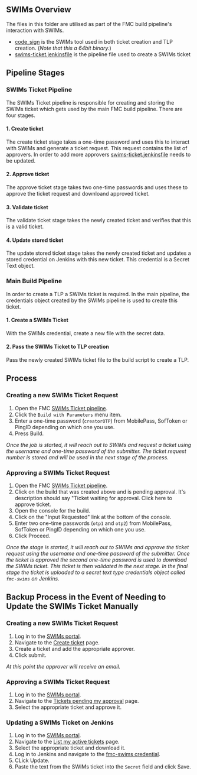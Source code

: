 ## SWIMs Overview
The files in this folder are utilised as part of the FMC build pipeline's interaction with SWIMs.

* [code_sign](code_sign) is the SWIMs tool used in both ticket creation and TLP creation. (_Note that this a 64bit binary._)
* [swims-ticket.jenkinsfile](swims-ticket.jenkinsfile) is the pipeline file used to create a SWIMs ticket

## Pipeline Stages
### SWIMs Ticket Pipeline
The SWIMs Ticket pipeline is responsible for creating and storing the SWIMs ticket which gets used by the main FMC build pipeline. There are four stages.

#### 1. Create ticket
The create ticket stage takes a one-time password and uses this to interact with SWIMs and generate a ticket request. This request contains the list of approvers. In order to add more approvers [swims-ticket.jenkinsfile](swims-ticket.jenkinsfile) needs to be updated.

#### 2. Approve ticket
The approve ticket stage takes two one-time passwords and uses these to approve the ticket request and downloand approved ticket.

#### 3. Validate ticket
The validate ticket stage takes the newly created ticket and verifies that this is a valid ticket.

#### 4. Update stored ticket
The update stored ticket stage takes the newly created ticket and updates a stored credential on Jenkins with this new ticket. This credential is a Secret Text object.

### Main Build Pipeline
In order to create a TLP a SWIMs ticket is required. In the main pipeline, the credentials object created by the SWIMs pipeline is used to create this ticket.

#### 1. Create a SWIMs Ticket
With the SWIMs credential, create a new file with the secret data.

#### 2. Pass the SWIMs Ticket to TLP creation
Pass the newly created SWIMs ticket file to the build script to create a TLP.

## Process
### Creating a new SWIMs Ticket Request
1. Open the FMC [SWIMs Ticket pipeline](https://sqbu-jenkins.wbx2.com/service07/job/team/job/management-connector/job/swims/job/swims-ticket/).
2. Click the ```Build with Parameters``` menu item.
3. Enter a one-time password (```creatorOTP```) from MobilePass, SofToken or PingID depending on which one you use.
4. Press Build.

_Once the job is started, it will reach out to SWIMs and request a ticket using the username and one-time password of the submitter. The ticket request number is stored and will be used in the next stage of the process._

### Approving a SWIMs Ticket Request
1. Open the FMC [SWIMs Ticket pipeline](https://sqbu-jenkins.wbx2.com/service07/job/team/job/management-connector/job/swims/job/swims-ticket/).
2. Click on the build that was created above and is pending approval. It's description should say "Ticket waiting for approval. Click here to approve ticket.
3. Open the console for the build.
4. Click on the "Input Requested" link at the bottom of the console.
5. Enter two one-time passwords (```otp1``` and ```otp2```) from MobilePass, SofToken or PingID depending on which one you use.
6. Click Proceed.

_Once the stage is started, it will reach out to SWIMs and approve the ticket request using the username and one-time password of the submitter. Once the ticket is approved the second one-time password is used to download the SWIMs ticket. This ticket is then validated in the next stage. In the final stage the ticket is uploaded to a secret text type credentials object called ```fmc-swims``` on Jenkins._

## Backup Process in the Event of Needing to Update the SWIMs Ticket Manually
### Creating a new SWIMs Ticket Request
1. Log in to the [SWIMs portal](https://swims.cisco.com/swims/).
2. Navigate to the [Create ticket](https://swims.cisco.com/swims/ticket/create) page.
3. Create a ticket and add the appropriate approver.
4. Click submit.

_At this point the approver will receive an email._

### Approving a SWIMs Ticket Request
1. Log in to the [SWIMs portal](https://swims.cisco.com/swims/).
2. Navigate to the [Tickets pending my approval](https://swims.cisco.com/swims/ticket/list/pending) page.
3. Select the appropriate ticket and approve it.

### Updating a SWIMs Ticket on Jenkins
1. Log in to the [SWIMs portal](https://swims.cisco.com/swims/).
2. Navigate to the [List my active tickets](https://swims.cisco.com/swims/ticket/list/active) page.
3. Select the appropriate ticket and download it.
4. Log in to Jenkins and navigate to the [fmc-swims credential](https://sqbu-jenkins.wbx2.com/service07/job/team/job/management-connector/job/pipeline/credentials/store/folder/domain/_/credential/fmc-swims/).
5. CLick Update.
6. Paste the text from the SWIMs ticket into the ```Secret``` field and click Save.
